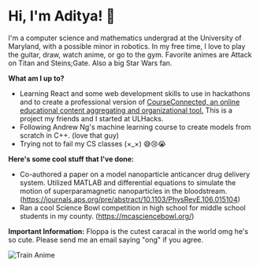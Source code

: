 # Hi, I'm Aditya! 👋
I'm a computer science and mathematics undergrad at the University of Maryland, with a possible minor in robotics. In my free time, I love to play the guitar, draw, watch anime, or go to the gym. Favorite animes are Attack on Titan and Steins;Gate. Also a big Star Wars fan.

**What am I up to?**
- Learning React and some web development skills to use in hackathons and to create a professional version of [CourseConnected, an online educational content aggregating and organizational tool.](https://devpost.com/software/courseconnected) This is a project my friends and I started at ULHacks.
- Following Andrew Ng's machine learning course to create models from scratch in C++. (love that guy)
- Trying not to fail my CS classes (×_×) 😅😢😭

**Here's some cool stuff that I've done:**
- Co-authored a paper on a model nanoparticle anticancer drug delivery system. Utilized MATLAB and differential equations to simulate the motion of superparamagnetic nanoparticles in the bloodstream. (https://journals.aps.org/pre/abstract/10.1103/PhysRevE.106.015104)
- Ran a cool Science Bowl competition in high school for middle school students in my county. (https://mcasciencebowl.org/)

**Important Information:**
Floppa is the cutest caracal in the world omg he's so cute. Please send me an email saying "ong" if you agree.


![Train Anime](https://user-images.githubusercontent.com/32856729/212466317-78739375-6658-4e6b-a246-994875a42ad5.gif)
